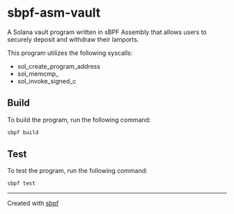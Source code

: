 # sbpf-asm-vault

A Solana vault program written in sBPF Assembly that allows users to securely deposit and withdraw their lamports.

This program utilizes the following syscalls:

- sol_create_program_address
- sol_memcmp_
- sol_invoke_signed_c

## Build

To build the program, run the following command:

```bash
sbpf build
```

## Test

To test the program, run the following command:

```bash
sbpf test
```

---

Created with [sbpf](https://github.com/blueshift-gg/sbpf)
